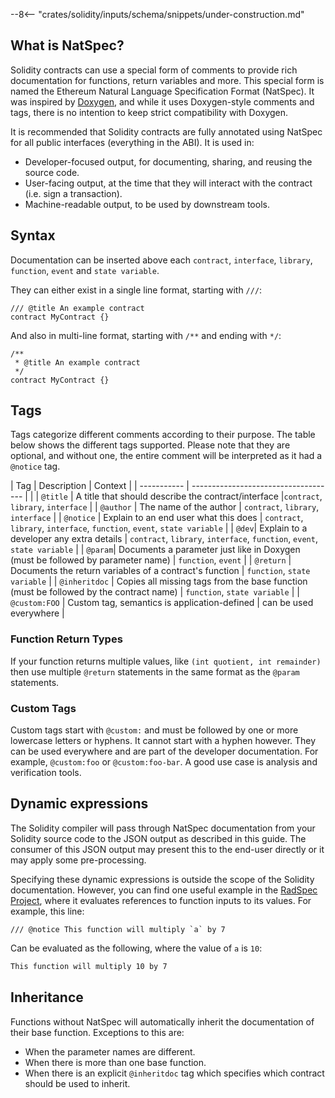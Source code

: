 --8<-- "crates/solidity/inputs/schema/snippets/under-construction.md"

## What is NatSpec?

Solidity contracts can use a special form of comments to provide rich documentation for functions, return variables and more. This special form is named the Ethereum Natural Language Specification Format (NatSpec). It was inspired by [Doxygen](https://en.wikipedia.org/wiki/Doxygen), and while it uses Doxygen-style comments and tags, there is no intention to keep strict compatibility with Doxygen.

It is recommended that Solidity contracts are fully annotated using NatSpec for all public interfaces (everything in the ABI). It is used in:

- Developer-focused output, for documenting, sharing, and reusing the source code.
- User-facing output, at the time that they will interact with the contract (i.e. sign a transaction).
- Machine-readable output, to be used by downstream tools.

## Syntax

Documentation can be inserted above each `contract`, `interface`, `library`,
`function`, `event` and `state variable`.

They can either exist in a single line format, starting with `///`:

```solidity
/// @title An example contract
contract MyContract {}
```

And also in multi-line format, starting with `/**` and ending with `*/`:

```solidity
/**
 * @title An example contract
 */
contract MyContract {}
```

## Tags

Tags categorize different comments according to their purpose. The table below shows the different tags supported. Please note that they are optional, and without one, the entire comment will be interpreted as it had a `@notice` tag.

| Tag | Description | Context |
| ----------- | ------------------------------------ | |
| `@title` | A title that should describe the contract/interface |`contract`, `library`, `interface` |
| `@author` | The name of the author | `contract`, `library`, `interface` |
| `@notice` | Explain to an end user what this does | `contract`, `library`, `interface`, `function`, `event`, `state variable` |
| `@dev`| Explain to a developer any extra details | `contract`, `library`, `interface`, `function`, `event`, `state variable` |
| `@param`| Documents a parameter just like in Doxygen (must be followed by parameter name) | `function`, `event` |
| `@return` | Documents the return variables of a contract's function | `function`, `state variable` |
| `@inheritdoc` | Copies all missing tags from the base function (must be followed by the contract name) | `function`, `state variable` |
| `@custom:FOO` | Custom tag, semantics is application-defined | can be used everywhere |

### Function Return Types

If your function returns multiple values, like `(int quotient, int remainder)`
then use multiple `@return` statements in the same format as the `@param` statements.

### Custom Tags

Custom tags start with `@custom:` and must be followed by one or more lowercase letters or hyphens. It cannot start with a hyphen however. They can be used everywhere and are part of the developer documentation. For example, `@custom:foo` or `@custom:foo-bar`. A good use case is analysis and verification tools.

## Dynamic expressions

The Solidity compiler will pass through NatSpec documentation from your Solidity source code to the JSON output as described in this guide. The consumer of this JSON output may present this to the end-user directly or it may apply some pre-processing.

Specifying these dynamic expressions is outside the scope of the Solidity documentation. However, you can find one useful example in the [RadSpec Project](https://github.com/aragon/radspec), where it evaluates references to function inputs to its values. For example, this line:

```solidity
/// @notice This function will multiply `a` by 7
```

Can be evaluated as the following, where the value of `a` is `10`:

```txt
This function will multiply 10 by 7
```

## Inheritance

Functions without NatSpec will automatically inherit the documentation of their base function. Exceptions to this are:

- When the parameter names are different.
- When there is more than one base function.
- When there is an explicit `@inheritdoc` tag which specifies which contract should be used to inherit.
